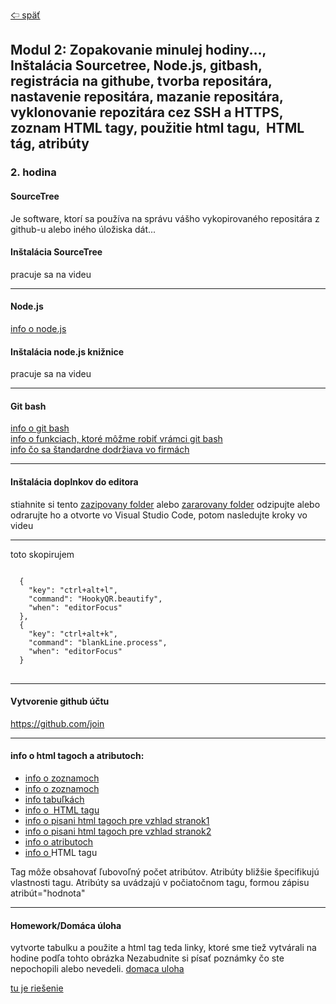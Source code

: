 [&#129188; späť](../../README.md)<br>

## Modul 2: Zopakovanie minulej hodiny..., Inštalácia Sourcetree, Node.js, gitbash, registrácia na githube, tvorba repositára, nastavenie repositára, mazanie repositára, vyklonovanie repozitára cez SSH a HTTPS, zoznam HTML tagy, použitie <a> html tagu, <img> HTML tág, atribúty

### 2. hodina

#### SourceTree<br>
Je software, ktorí sa používa na správu vášho vykopirovaného repositára z github-u alebo iného úložiska dát...

#### Inštalácia SourceTree<br>
pracuje sa na videu

<hr>

#### Node.js<br>
<a href="https://www.w3schools.com/nodejs/nodejs_intro.asp" target="_blank">info o node.js</a><br>

#### Inštalácia node.js knižnice<br>
pracuje sa na videu
<hr>

#### Git bash<br>
<a href="https://git-scm.com/about" target="_blank">info o git bash</a><br>
<a href="https://git-scm.com/book/en/v2/Git-Branching-Basic-Branching-and-Merging" target="_blank">info o funkciach, ktoré môžme robiť vrámci git bash</a><br>
<a href="https://nvie.com/posts/a-successful-git-branching-model/" target="_blank">info čo sa štandardne dodržiava vo firmách</a><br>

<hr>

#### Inštalácia doplnkov do editora<br>
stiahnite si tento [zazipovany folder](vscodeExtensions.zip) alebo [zararovany folder](vscodeExtensions.rar) odzipujte alebo odrarujte ho a otvorte vo Visual Studio Code, potom nasledujte kroky vo videu

<hr>

toto skopirujem
<pre>
<code>
  {
    "key": "ctrl+alt+l",
    "command": "HookyQR.beautify",
    "when": "editorFocus"
  },
  {
    "key": "ctrl+alt+k",
    "command": "blankLine.process",
    "when": "editorFocus"
  }
</code>
</pre>
<hr>

#### Vytvorenie github účtu<br>
 <https://github.com/join><br>

<hr>

#### info o html tagoch a atributoch:<br>

- [info o zoznamoch](https://nvie.com/posts/a-successful-git-branching-model/)<br>
- [info o zoznamoch](https://www.w3schools.com/html/html_lists.asp)<br>
- [info tabuľkách](https://www.w3schools.com/html/html_tables.asp)<br>
- [info o <img> HTML tagu](https://www.w3schools.com/tags/tag_img.asp)<br>
- [info o pisani html tagoch pre vzhlad stranok1](https://www.w3schools.com/html/html_layout.asp)<br>
- [info o pisani html tagoch pre vzhlad stranok2](https://www.developer.com/lang/understanding-the-proper-way-to-lay-out-a-page-with-html5.html)<br>
- [info o atributoch](https://www.w3schools.com/html/html_attributes.asp)<br>
- [info o <a> HTML tagu](https://www.w3schools.com/tags/tag_a.asp)<br>

Tag môže obsahovať ľubovoľný počet atribútov.
Atribúty bližšie špecifikujú vlastnosti tagu.
Atribúty sa uvádzajú v počiatočnom tagu, formou zápisu atribút="hodnota"

<hr>

#### Homework/Domáca úloha<br>

vytvorte tabulku a použite a html tag teda linky, ktoré sme tiež vytvárali na hodine podľa tohto obrázka
Nezabudnite si písať poznámky čo ste nepochopili alebo nevedeli.
[domaca uloha](homework/homework.png)<br>

[tu je riešenie](homework/solution.html)<br>
